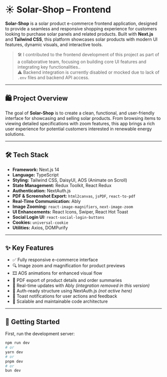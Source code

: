 
# ☀️ Solar-Shop – Frontend

**Solar-Shop** is a solar product e-commerce frontend application, designed to provide a seamless and responsive shopping experience for customers looking to purchase solar panels and related products. Built with **Next.js** and **Tailwind CSS**, this platform showcases solar products with modern UI features, dynamic visuals, and interactive tools.

> 🛠️ I contributed to the frontend development of this project as part of a collaborative team, focusing on building core UI features and integrating key functionalities..  
> ⚠️ Backend integration is currently disabled or mocked due to lack of `.env` files and backend API access.

---

## 🛍️ Project Overview

The goal of **Solar-Shop** is to create a clean, functional, and user-friendly interface for showcasing and selling solar products. From browsing items to viewing detailed specifications with zoom features, this app brings a rich user experience for potential customers interested in renewable energy solutions.

---

## 🛠 Tech Stack

- **Framework:** Next.js 14  
- **Language:** TypeScript  
- **Styling:** Tailwind CSS, DaisyUI, AOS (Animate on Scroll)  
- **State Management:** Redux Toolkit, React Redux  
- **Authentication:** NextAuth.js 
- **PDF & Screenshot Export:** `html2canvas`, `jsPDF`, `react-to-pdf`  
- **Real-Time Communication:** Ably 
- **Image Zooming:** `react-image-magnifiers`, `next-image-zoom`  
- **UI Enhancements:** React Icons, Swiper, React Hot Toast  
- **Social Login UI:** `react-social-login-buttons`  
- **Cookies:** `universal-cookie`  
- **Utilities:** Axios, DOMPurify  

---

## ✨ Key Features

- ✅ Fully responsive e-commerce interface  
- 🔍 Image zoom and magnification for product previews  
- 🎞️ AOS animations for enhanced visual flow  
- 📄 PDF export of product details and order summaries  
- 🔁 Real-time updates with Ably *(integration removed in this version)*  
- 🔐 Auth-ready structure using NextAuth.js *(not active here)*  
- 🔔 Toast notifications for user actions and feedback  
- 🧩 Scalable and maintainable code architecture  

---

## 🚀 Getting Started
First, run the development server:

```bash
npm run dev
# or
yarn dev
# or
pnpm dev
# or
bun dev
```

<!-- ### 1. Clone the Repository -->





